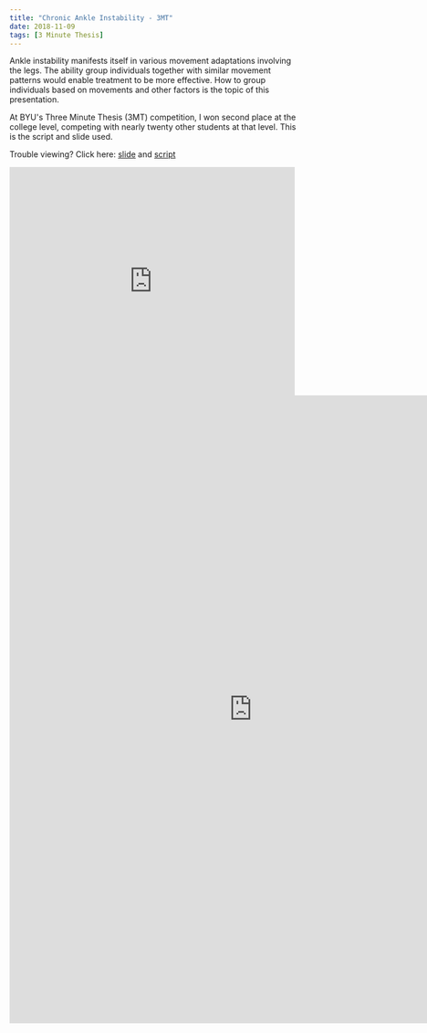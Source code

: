 ```yaml
---
title: "Chronic Ankle Instability - 3MT"
date: 2018-11-09
tags: [3 Minute Thesis]
---
```


Ankle instability manifests itself in various movement adaptations involving the legs. The ability group individuals together with similar movement patterns would enable treatment to be more effective. How to group individuals based on movements and other factors is the topic of this presentation.

At BYU's Three Minute Thesis (3MT) competition, I won second place at the college level, competing with nearly twenty other students at that level. This is the script and slide used.

Trouble viewing? Click here: [slide](https://wzhorton.github.io/portfolio/3MTSlide_2017.pdf) and [script](https://wzhorton.github.io/portfolio/3MTScript_2017.pdf)

<embed src="https://wzhorton.github.io/portfolio/3MTSlide_2017.pdf#zoom=150" width="500" height="400"  type="application/pdf" />
<embed src="https://wzhorton.github.io/portfolio/3MTScript_2017.pdf#zoom=95" width="850" height="1100"  type="application/pdf" />